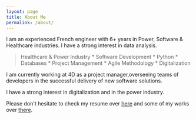 ```yaml
---
layout: page
title: About Me
permalink: /about/
---
```


I am an experienced French engineer with 6+ years in Power, Software & Healthcare industries. I have a strong interest in data analysis.

> Healthcare & Power Industry * Software Development * Python * Databases * Project Management * Agile Methodology * Digitalization

I am currently working at 4D as a project manager,overseeing teams of developers in the successful delivery of new software solutions. 

I have a strong interest in digitalization and in the power industry. 

Please don't hesitate to check my resume over [here](https://www.yvesmarieplard.fr/resume) and some of my works over [there](https://www.yvesmarieplard.fr/works).

